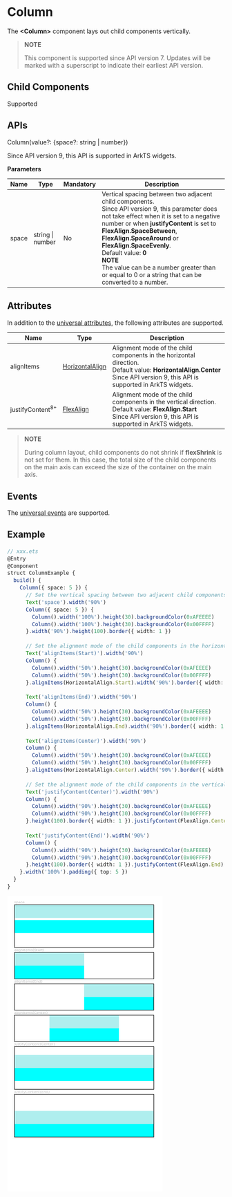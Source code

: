 # Column

The **<Column\>** component lays out child components vertically.

>  **NOTE**
>
>  This component is supported since API version 7. Updates will be marked with a superscript to indicate their earliest API version.


## Child Components

Supported


## APIs

Column(value?: {space?: string | number})

Since API version 9, this API is supported in ArkTS widgets.

**Parameters**

| Name| Type| Mandatory| Description|
| -------- | -------- | -------- | -------- |
| space | string \| number | No| Vertical spacing between two adjacent child components.<br>Since API version 9, this parameter does not take effect when it is set to a negative number or when **justifyContent** is set to **FlexAlign.SpaceBetween**, **FlexAlign.SpaceAround** or **FlexAlign.SpaceEvenly**.<br>Default value: **0**<br>**NOTE**<br>The value can be a number greater than or equal to 0 or a string that can be converted to a number.|

## Attributes

In addition to the [universal attributes](ts-universal-attributes-size.md), the following attributes are supported.

| Name| Type| Description|
| -------- | -------- | -------- |
| alignItems | [HorizontalAlign](ts-appendix-enums.md#horizontalalign) | Alignment mode of the child components in the horizontal direction.<br>Default value: **HorizontalAlign.Center**<br>Since API version 9, this API is supported in ArkTS widgets.|
| justifyContent<sup>8+</sup> | [FlexAlign](ts-appendix-enums.md#flexalign) | Alignment mode of the child components in the vertical direction.<br>Default value: **FlexAlign.Start**<br>Since API version 9, this API is supported in ArkTS widgets.|

>  **NOTE**   
>
>  During column layout, child components do not shrink if **flexShrink** is not set for them. In this case, the total size of the child components on the main axis can exceed the size of the container on the main axis.

## Events

The [universal events](ts-universal-events-click.md) are supported.

## Example

```ts
// xxx.ets
@Entry
@Component
struct ColumnExample {
  build() {
    Column({ space: 5 }) {
      // Set the vertical spacing between two adjacent child components to 5.
      Text('space').width('90%')
      Column({ space: 5 }) {
        Column().width('100%').height(30).backgroundColor(0xAFEEEE)
        Column().width('100%').height(30).backgroundColor(0x00FFFF)
      }.width('90%').height(100).border({ width: 1 })

      // Set the alignment mode of the child components in the horizontal direction.
      Text('alignItems(Start)').width('90%')
      Column() {
        Column().width('50%').height(30).backgroundColor(0xAFEEEE)
        Column().width('50%').height(30).backgroundColor(0x00FFFF)
      }.alignItems(HorizontalAlign.Start).width('90%').border({ width: 1 })

      Text('alignItems(End)').width('90%')
      Column() {
        Column().width('50%').height(30).backgroundColor(0xAFEEEE)
        Column().width('50%').height(30).backgroundColor(0x00FFFF)
      }.alignItems(HorizontalAlign.End).width('90%').border({ width: 1 })

      Text('alignItems(Center)').width('90%')
      Column() {
        Column().width('50%').height(30).backgroundColor(0xAFEEEE)
        Column().width('50%').height(30).backgroundColor(0x00FFFF)
      }.alignItems(HorizontalAlign.Center).width('90%').border({ width: 1 })

      // Set the alignment mode of the child components in the vertical direction.
      Text('justifyContent(Center)').width('90%')
      Column() {
        Column().width('90%').height(30).backgroundColor(0xAFEEEE)
        Column().width('90%').height(30).backgroundColor(0x00FFFF)
      }.height(100).border({ width: 1 }).justifyContent(FlexAlign.Center)

      Text('justifyContent(End)').width('90%')
      Column() {
        Column().width('90%').height(30).backgroundColor(0xAFEEEE)
        Column().width('90%').height(30).backgroundColor(0x00FFFF)
      }.height(100).border({ width: 1 }).justifyContent(FlexAlign.End)
    }.width('100%').padding({ top: 5 })
  }
}
```

![column](figures/Column.png)
